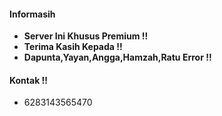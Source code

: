 #### Informasih
* **Server Ini Khusus Premium !!**
* **Terima Kasih Kepada !!**
* **Dapunta,Yayan,Angga,Hamzah,Ratu Error !!**

#### Kontak !!

* 6283143565470
